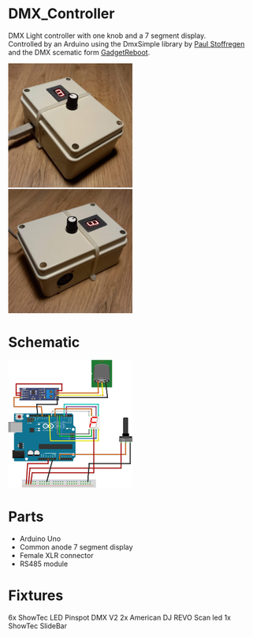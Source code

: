 # DMX_Controller

DMX Light controller with one knob and a 7 segment display.<br>
Controlled by an Arduino using the DmxSimple library by <a href="https://github.com/PaulStoffregen/DmxSimple">Paul Stoffregen</a> and the DMX scematic form <a href="https://github.com/GadgetReboot/Arduino/tree/master/Uno/DMX512">GadgetReboot</a>.<br>

<img src="https://raw.githubusercontent.com/woutcorijn/DMX_Controller/main/Images/Picture1.jpg" width="50%">
<img src="https://raw.githubusercontent.com/woutcorijn/DMX_Controller/main/Images/Picture2.jpg" width="50%">

<h1>Schematic</h1>
<img src="https://raw.githubusercontent.com/woutcorijn/DMX_Controller/main/Images/Schematic.jpg?raw=true" width="50%">
<h1>Parts</h1>
<ul>
<li>Arduino Uno</li>
<li>Common anode 7 segment display</li> 
<li>Female XLR connector</li>
<li>RS485 module</li>
</ul>

<h1>Fixtures</h1>
6x ShowTec LED Pinspot DMX V2
2x American DJ REVO Scan led
1x ShowTec SlideBar
